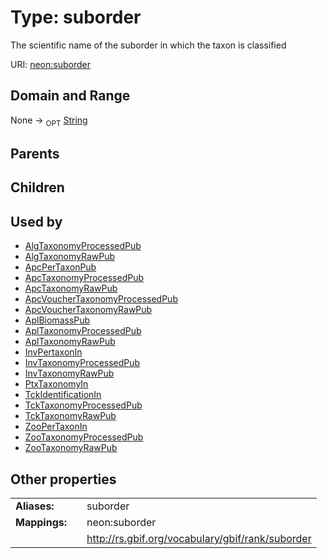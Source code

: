 
# Type: suborder


The scientific name of the suborder in which the taxon is classified

URI: [neon:suborder](https://data.neonscience.org/suborder)


## Domain and Range

None ->  <sub>OPT</sub> [String](types/String.md)

## Parents


## Children


## Used by

 * [AlgTaxonomyProcessedPub](AlgTaxonomyProcessedPub.md)
 * [AlgTaxonomyRawPub](AlgTaxonomyRawPub.md)
 * [ApcPerTaxonPub](ApcPerTaxonPub.md)
 * [ApcTaxonomyProcessedPub](ApcTaxonomyProcessedPub.md)
 * [ApcTaxonomyRawPub](ApcTaxonomyRawPub.md)
 * [ApcVoucherTaxonomyProcessedPub](ApcVoucherTaxonomyProcessedPub.md)
 * [ApcVoucherTaxonomyRawPub](ApcVoucherTaxonomyRawPub.md)
 * [AplBiomassPub](AplBiomassPub.md)
 * [AplTaxonomyProcessedPub](AplTaxonomyProcessedPub.md)
 * [AplTaxonomyRawPub](AplTaxonomyRawPub.md)
 * [InvPertaxonIn](InvPertaxonIn.md)
 * [InvTaxonomyProcessedPub](InvTaxonomyProcessedPub.md)
 * [InvTaxonomyRawPub](InvTaxonomyRawPub.md)
 * [PtxTaxonomyIn](PtxTaxonomyIn.md)
 * [TckIdentificationIn](TckIdentificationIn.md)
 * [TckTaxonomyProcessedPub](TckTaxonomyProcessedPub.md)
 * [TckTaxonomyRawPub](TckTaxonomyRawPub.md)
 * [ZooPerTaxonIn](ZooPerTaxonIn.md)
 * [ZooTaxonomyProcessedPub](ZooTaxonomyProcessedPub.md)
 * [ZooTaxonomyRawPub](ZooTaxonomyRawPub.md)

## Other properties

|  |  |  |
| --- | --- | --- |
| **Aliases:** | | suborder |
| **Mappings:** | | neon:suborder |
|  | | http://rs.gbif.org/vocabulary/gbif/rank/suborder |

